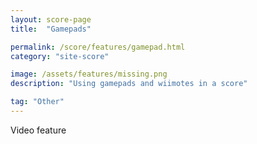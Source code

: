 ```yaml
---
layout: score-page
title:  "Gamepads"

permalink: /score/features/gamepad.html
category: "site-score"

image: /assets/features/missing.png
description: "Using gamepads and wiimotes in a score"

tag: "Other"
---
```


Video feature
